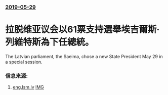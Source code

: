 ### [2019-05-29](/news/2019/05/29/index.md)

##### 
# 拉脱维亚议会以61票支持選舉埃吉爾斯·列維特斯為下任總統。 

The Latvian parliament, the Saeima, chose a new State President May 29 in a special session.


### 信息来源:

1. [eng.lsm.lv](https://eng.lsm.lv/article/politics/president/saeima-chooses-egils-levits-as-new-state-president.a320677/) [IMG](https://static.lsm.lv/media/2019/05/large/1/b7oy.jpg)
